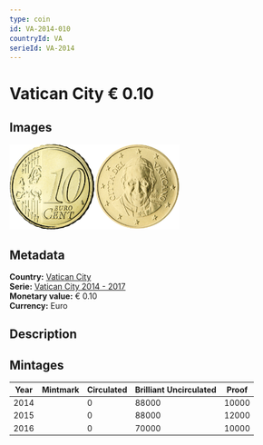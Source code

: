 ```yaml
---
type: coin
id: VA-2014-010
countryId: VA
serieId: VA-2014
---
```


# Vatican City € 0.10

## Images

<img src="../../../Images/common-2007-010.webp" height="150" alt="Front image"><img src="Images/vatican city-2014-010.webp" height="150" alt="Back image">

## Metadata

**Country:** [Vatican City](../index.md)\
**Serie:** [Vatican City 2014 - 2017](index.md)\
**Monetary value:** € 0.10\
**Currency:** Euro

## Description


## Mintages

| Year | Mintmark | Circulated | Brilliant Uncirculated | Proof |
| ---- | -------- | ---------- | ---------------------- | ----- |
| 2014 |  | 0| 88000 | 10000 |
| 2015 |  | 0| 88000 | 12000 |
| 2016 |  | 0| 70000 | 10000 |

